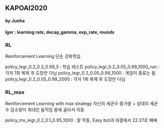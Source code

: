 ## KAPOAI2020
#### by Junha
#### lger : learning rate, decay_gamma, exp_rate, rounds

### RL
Reinforcement Learning
단순 강화학습

policy_legr_0.2_0.3_0.99_5 : 학습 테스트
policy_legr_0.2_0.05_0.99_1000_run : 각자 1회 복제 후 도망만 다님
policy_legr_0.2_0.05_0.99_1000 : 게임이 종료는 됨
policy_legr_0.2_0.05_0.99_2000 : 각자 1회 복제 후 도망만 다님


### RL_max
Reinforcement Learning with max strategy
자신의 세균수 증가량 + 상대의 세균수 감소량이 최대인 움직임 중에 골라서 이동

policy_mx_legr_0.2_0.1_0.95_1000 : 잘 작동, Easy bot과 대결에서 22:27로 패배
